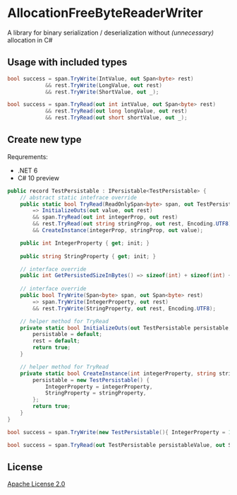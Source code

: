 # AllocationFreeByteReaderWriter

A library for binary serialization / deserialization without *(unnecessary)* allocation in C#

## Usage with included types

```csharp
bool success = span.TryWrite(IntValue, out Span<byte> rest) 
            && rest.TryWrite(LongValue, out rest) 
            && rest.TryWrite(ShortValue, out _);
```

```csharp
bool success = span.TryRead(out int intValue, out Span<byte> rest)
            && rest.TryRead(out long longValue, out rest)
            && rest.TryRead(out short shortValue, out _);
```

## Create new type

Requrements:
 - .NET 6
 - C# 10 preview

```csharp
public record TestPersistable : IPersistable<TestPersistable> {
    // abstract static intefrace override
    public static bool TryRead(ReadOnlySpan<byte> span, out TestPersistable value, out ReadOnlySpan<byte> rest)
        => InitializeOuts(out value, out rest)
        && span.TryRead(out int integerProp, out rest)
        && rest.TryRead(out string stringProp, out rest, Encoding.UTF8)
        && CreateInstance(integerProp, stringProp, out value);

    public int IntegerProperty { get; init; }
    
    public string StringProperty { get; init; }

    // interface override
    public int GetPersistedSizeInBytes() => sizeof(int) + sizeof(int) + Encoding.UTF8.GetByteCount(StringProperty);
    
    // interface override
    public bool TryWrite(Span<byte> span, out Span<byte> rest)
        => span.TryWrite(IntegerProperty, out rest)
        && rest.TryWrite(StringProperty, out rest, Encoding.UTF8);

    // helper method for TryRead
    private static bool InitializeOuts(out TestPersistable persistable, out ReadOnlySpan<byte> rest) {
        persistable = default;
        rest = default;
        return true;
    }

    // helper method for TryRead
    private static bool CreateInstance(int integerProperty, string stringProperty, out TestPersistable persistable) {
        persistable = new TestPersistable() {
            IntegerProperty = integerProperty,
            StringProperty = stringProperty,
        };
        return true;
    }
}
```

```csharp
bool success = span.TryWrite(new TestPersistable(){ IntegerProperty = 1, StringProperty = "foo" }, out Span<byte> rest);
```

```csharp
bool success = span.TryRead(out TestPersistable persistableValue, out Span<byte> rest);
```

## License
[Apache License 2.0](https://choosealicense.com/licenses/apache-2.0/)